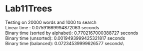 # Lab11Trees
Testing on 20000 words and 1000 to search\
Linear time : 0.07591669994872063 seconds\
Binary time (sorted by alphabet): 0.7702167000388727 seconds\
Binary time (unsorted): 0.0019493999425321817 seconds\
Binary time (balanced): 0.07234539999626577 seconds\
